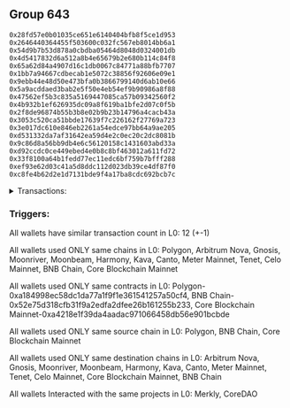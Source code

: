 ## Group 643

```0xc9e1f45cf9b7143be1dd051c825c6f992daeecba
0x28fd57e0b01035ce651e6140404bfb8f5ce1d953
0x2646440364455f503600c032fc567eb8014bb6a1
0x54d9b7b53d878a0cbdba05464d8048d0324001db
0x4d5417832d6a512a8b4e65679b2e680b114c84f8
0x65a62d84a4907d16c1db0067c84771a88bfb7707
0x1bb7a94667cdbecab1e5072c38856f92606e09e1
0x9ebb44e48d50e473bfa0b3866799140d6ab10e66
0x5a9acddaed3bab2e5f50e4eb54ef9b90986a8f88
0x47562ef5b3c835a5169447085ca57b09342560f2
0x4b932b1ef626935dc09a8f619ba1bfe2d07c0f5b
0x2f8de96874b55b3b8e02b9b23b14796a4cacb43a
0x3053c520ca51bbde17639f7c226162f27769a723
0x3e017dc610e846eb2261a54edce97bb64a9ae205
0xd531332da7af31642ea59d4e2c0ec20c2dc8081b
0x9c86d8a56bb9db4e6c56120158c1431603abd33a
0xd92ccdc0ce449ebed4e0b8c8bf463012a611fd72
0x33f8100a64b1fedd77ec11edc6bf759b7bfff288
0xef93e62d03c41a5d8ddc112d023db39ce4df87f0
0xc8fe4b62d2e1d7131bde9f4a17ba8cdc692bcb7c
```
<details>
<summary>Transactions:</summary>

Hashes: 

Wallet: 0xc9e1f45cf9b7143be1dd051c825c6f992daeecba

       Hash: 0x01a46310a913b5e518355c2ed941a9488c818370e3012079e4ff1fa5c00679f3
         - source chain: Polygon
         - destination chain: Arbitrum Nova
         - project: Merkly
         - contract: 0xa184998ec58dc1da77a1f9f1e361541257a50cf4
         - value USD: 1.634706679e-05
       Hash: 0xbcd56f928aa59713b181637219165e047320f74cf8d761aa82edfe948ae4904a
         - source chain: Polygon
         - destination chain: Gnosis
         - project: Merkly
         - contract: 0xa184998ec58dc1da77a1f9f1e361541257a50cf4
         - value USD: 9.998766623e-09
       Hash: 0x39fbc6ccb37e19460ebed85a8ae7c71d6cb31acd79be98b8a86eaa73c2098e61
         - source chain: Polygon
         - destination chain: Moonriver
         - project: Merkly
         - contract: 0xa184998ec58dc1da77a1f9f1e361541257a50cf4
         - value USD: 4.274344112e-08
       Hash: 0x2cbdf14e3cc8fbcf89e4013eb72ab510bbb1253411840e6de49ee715751431a3
         - source chain: Polygon
         - destination chain: Moonbeam
         - project: Merkly
         - contract: 0xa184998ec58dc1da77a1f9f1e361541257a50cf4
         - value USD: 3.70710838e-09
       Hash: 0x212192e8a71fc5530c490a6b7a4cf3827cb2ee266a01196662d8f0c3a1665223
         - source chain: Polygon
         - destination chain: Harmony
         - project: Merkly
         - contract: 0xa184998ec58dc1da77a1f9f1e361541257a50cf4
         - value USD: 9.441273258e-11
       Hash: 0x55419420d2774c453421e7eaedadb54faf1e0b3881257929d55f21cd04ec6a8f
         - source chain: Polygon
         - destination chain: Kava
         - project: Merkly
         - contract: 0xa184998ec58dc1da77a1f9f1e361541257a50cf4
         - value USD: 1.296843334e-08
       Hash: 0xead9c901737abb78dfbcd2f5525a5061b5db747984828b3402e433819cf433ee
         - source chain: Polygon
         - destination chain: Canto
         - project: Merkly
         - contract: 0xa184998ec58dc1da77a1f9f1e361541257a50cf4
         - value USD: 8.852356858e-10
       Hash: 0x32576f046f8e5751452f5942ff80df964f4115b66d3d133aa80c80e3e6a78df6
         - source chain: Polygon
         - destination chain: Meter Mainnet
         - project: Merkly
         - contract: 0xa184998ec58dc1da77a1f9f1e361541257a50cf4
         - value USD: 1.528264203e-08
       Hash: 0x618a35f98533cb5eaa509b3a7eb877413ec03bece47250c17c6ab87add4a33b0
         - source chain: Polygon
         - destination chain: Tenet
         - project: Merkly
         - contract: 0xa184998ec58dc1da77a1f9f1e361541257a50cf4
         - value USD: 1.45859046e-09
       Hash: 0x8ff91f038f5ae4be4c687f0f889896f8da7f9a417d2d42ffed56c691862c1ddb
         - source chain: Polygon
         - destination chain: Celo Mainnet
         - project: Merkly
         - contract: 0xa184998ec58dc1da77a1f9f1e361541257a50cf4
         - value USD: 4.294239305e-09
       Hash: 0x23fe421a3b4b3fdfdd7abea50f183bd225de0079a1b795eff9726bd69ecc8368
         - source chain: BNB Chain
         - destination chain: Core Blockchain Mainnet
         - project: CoreDAO
         - contract: 0x52e75d318cfb31f9a2edfa2dfee26b161255b233
       Hash: 0xdf5bb88b34650b19e003f5cda79f3a59d5361bf29b53f6ac5ec0f53d79b66fba
         - source chain: Core Blockchain Mainnet
         - destination chain: BNB Chain
         - project: CoreDAO
         - contract: 0xa4218e1f39da4aadac971066458db56e901bcbde
Wallet: 0x28fd57e0b01035ce651e6140404bfb8f5ce1d953

       Hash:0xbfb29e99ea85b068c8753256971866df2a046785a754b772c5bbd9d2dea11e56
         - source chain: Polygon
         - destination chain: Arbitrum Nova
         - project: Merkly
         - contract: 0xa184998ec58dc1da77a1f9f1e361541257a50cf4
         - value USD: 3.269413359e-05
       Hash:0xe9ce196e12453f571be18f1023bd00e91760f2d7c0ad74d21d588c26b6f1053c
         - source chain: Polygon
         - destination chain: Gnosis
         - project: Merkly
         - contract: 0xa184998ec58dc1da77a1f9f1e361541257a50cf4
         - value USD: 1.99978115e-08
       Hash:0x18bc85ee5ee40cf2e09f148e7c1b6df6c255e4b559fbadd3c50a1f51a516e458
         - source chain: Polygon
         - destination chain: Moonriver
         - project: Merkly
         - contract: 0xa184998ec58dc1da77a1f9f1e361541257a50cf4
         - value USD: 8.548688223e-08
       Hash:0xe2105e457a73b0e52a582d76cf392e5b92041023d76b9cf12e2445a378f64a53
         - source chain: Polygon
         - destination chain: Moonbeam
         - project: Merkly
         - contract: 0xa184998ec58dc1da77a1f9f1e361541257a50cf4
         - value USD: 3.70710838e-09
       Hash:0x4df6fc40179796053038f3dcd5185002ccec24af7fcaf8d61efa4c95dc9fb35f
         - source chain: Polygon
         - destination chain: Harmony
         - project: Merkly
         - contract: 0xa184998ec58dc1da77a1f9f1e361541257a50cf4
         - value USD: 1.888254652e-10
       Hash:0x7de00eda4c67f9ec2227c76f03315686ef6467a02001ab720a6e640dbe3bdd86
         - source chain: Polygon
         - destination chain: Kava
         - project: Merkly
         - contract: 0xa184998ec58dc1da77a1f9f1e361541257a50cf4
         - value USD: 6.48421667e-09
       Hash:0x17cef4c1e502bd63539341b695da76fc52a0dfc06f3de11abfab9feeb1a2af1d
         - source chain: Polygon
         - destination chain: Canto
         - project: Merkly
         - contract: 0xa184998ec58dc1da77a1f9f1e361541257a50cf4
         - value USD: 1.770471372e-09
       Hash:0x37bb920b573d8cc40b33767d4f85f2694113bb54467053dfb91f3ccd2f6806e6
         - source chain: Polygon
         - destination chain: Meter Mainnet
         - project: Merkly
         - contract: 0xa184998ec58dc1da77a1f9f1e361541257a50cf4
         - value USD: 7.641321016e-09
       Hash:0x892366e8c076938cede1d4a68ce5a87a76dac7bcb94f103953247b6630c7b926
         - source chain: Polygon
         - destination chain: Tenet
         - project: Merkly
         - contract: 0xa184998ec58dc1da77a1f9f1e361541257a50cf4
         - value USD: 2.91718092e-09
       Hash:0xc28a0bf43fe2e7752e245612ab9760658c29a58a486e98294441971b5f850b96
         - source chain: Polygon
         - destination chain: Celo Mainnet
         - project: Merkly
         - contract: 0xa184998ec58dc1da77a1f9f1e361541257a50cf4
         - value USD: 4.294239305e-09
       Hash:0x507e9d83d6a3af18b1a0cf6b9741714cf1659d1ddc653750c9411f9d4ddf065b
         - source chain: BNB Chain
         - destination chain: Core Blockchain Mainnet
         - project: CoreDAO
         - contract: 0x52e75d318cfb31f9a2edfa2dfee26b161255b233
       Hash:0x3c3db45ebb19dfe749b643a541c24b9e3ad662c160f5b2daadff8cae6f3e9aa7
         - source chain: Core Blockchain Mainnet
         - destination chain: BNB Chain
         - project: CoreDAO
         - contract: 0xa4218e1f39da4aadac971066458db56e901bcbde
Wallet: 0x2646440364455f503600c032fc567eb8014bb6a1

       Hash:0xea2c25ee7e35d61e57499c5622a93b987b1d056e85c003cd53bd0ae91074338a
         - source chain: Polygon
         - destination chain: Arbitrum Nova
         - project: Merkly
         - contract: 0xa184998ec58dc1da77a1f9f1e361541257a50cf4
         - value USD: 1.634706679e-05
       Hash:0xf51c514f22bf4bf1bf5a335183d9179ba6660020f66ab29eaa6442b737309bc6
         - source chain: Polygon
         - destination chain: Gnosis
         - project: Merkly
         - contract: 0xa184998ec58dc1da77a1f9f1e361541257a50cf4
         - value USD: 1.99978115e-08
       Hash:0x0847e6baa4fae21493684c69883b846469e10e8a7d8f54a8cc2c467e1b62af9e
         - source chain: Polygon
         - destination chain: Moonriver
         - project: Merkly
         - contract: 0xa184998ec58dc1da77a1f9f1e361541257a50cf4
         - value USD: 4.274344112e-08
       Hash:0x92ba11f36d423caaf6af08abc489ea0863bdb88dded05a7a273763e2db92826c
         - source chain: Polygon
         - destination chain: Moonbeam
         - project: Merkly
         - contract: 0xa184998ec58dc1da77a1f9f1e361541257a50cf4
         - value USD: 3.70710838e-09
       Hash:0xbc14782a2632a00f77b2ee11cdfe3a1ea27d73e68464a4a175b72a5a1e7378c8
         - source chain: Polygon
         - destination chain: Harmony
         - project: Merkly
         - contract: 0xa184998ec58dc1da77a1f9f1e361541257a50cf4
         - value USD: 1.888254652e-10
       Hash:0xe9e7e1548e8dbded617c0d7c4a97f43c1ffdd4f6feaf504ed1bd90d030bcd92e
         - source chain: Polygon
         - destination chain: Kava
         - project: Merkly
         - contract: 0xa184998ec58dc1da77a1f9f1e361541257a50cf4
         - value USD: 6.48421667e-09
       Hash:0x81bdf6c7d3c679a7dec4a5e8bc93dd041d7db67901d0b271a5fae5c7f0f2b9bb
         - source chain: Polygon
         - destination chain: Canto
         - project: Merkly
         - contract: 0xa184998ec58dc1da77a1f9f1e361541257a50cf4
         - value USD: 1.770471372e-09
       Hash:0xd0c9ea871679d5628457176cde958a78ed85a04cf94c58c53ba308fc3203a006
         - source chain: Polygon
         - destination chain: Meter Mainnet
         - project: Merkly
         - contract: 0xa184998ec58dc1da77a1f9f1e361541257a50cf4
         - value USD: 7.641321016e-09
       Hash:0xb94188d317fd28a364a9bc48c63c8b15fe1bf4ce2c4a13a5689f3d01b6cdea95
         - source chain: Polygon
         - destination chain: Tenet
         - project: Merkly
         - contract: 0xa184998ec58dc1da77a1f9f1e361541257a50cf4
         - value USD: 2.91718092e-09
       Hash:0xf9dd70623e39e94deaf4ee5cc3b1be431e0001f1713f60633b7749ff8da6f1ea
         - source chain: Polygon
         - destination chain: Celo Mainnet
         - project: Merkly
         - contract: 0xa184998ec58dc1da77a1f9f1e361541257a50cf4
         - value USD: 4.295227134e-09
       Hash:0x990263f1e483f79f77f250104e7304ee60efcde80cad3a65c2c49be7d4d630f2
         - source chain: BNB Chain
         - destination chain: Core Blockchain Mainnet
         - project: CoreDAO
         - contract: 0x52e75d318cfb31f9a2edfa2dfee26b161255b233
       Hash:0xee35d8a8b8e35a5f84967d21719f7729866f670d59d275700d72de0d5f1b8620
         - source chain: Core Blockchain Mainnet
         - destination chain: BNB Chain
         - project: CoreDAO
         - contract: 0xa4218e1f39da4aadac971066458db56e901bcbde
Wallet: 0x54d9b7b53d878a0cbdba05464d8048d0324001db

       Hash:0x278c1c3228858b4761cf8e4bc60e927d7d19488f0fec9c4bddbc1bb224177e19
         - source chain: Polygon
         - destination chain: Arbitrum Nova
         - project: Merkly
         - contract: 0xa184998ec58dc1da77a1f9f1e361541257a50cf4
         - value USD: 1.634706679e-05
       Hash:0xaa316cbddbec64a17da33fa9d2e0dedafa1669109a002aeb7ed6ed7197422da3
         - source chain: Polygon
         - destination chain: Gnosis
         - project: Merkly
         - contract: 0xa184998ec58dc1da77a1f9f1e361541257a50cf4
         - value USD: 9.998905748e-09
       Hash:0xd5cab5cf27aac21997c6940f00ea4aae5344c97acd20d159653dc2a376e56e32
         - source chain: Polygon
         - destination chain: Moonriver
         - project: Merkly
         - contract: 0xa184998ec58dc1da77a1f9f1e361541257a50cf4
         - value USD: 8.548688223e-08
       Hash:0x6c24a2d669e27b030a5aa63915041c22b9a03e2f8e82ab4e177fd23dd272eacc
         - source chain: Polygon
         - destination chain: Moonbeam
         - project: Merkly
         - contract: 0xa184998ec58dc1da77a1f9f1e361541257a50cf4
         - value USD: 3.70710838e-09
       Hash:0x669a8e2d21b9d773cc05cc72a39722d15df843e0202d01c75d7880370e7eec4a
         - source chain: Polygon
         - destination chain: Harmony
         - project: Merkly
         - contract: 0xa184998ec58dc1da77a1f9f1e361541257a50cf4
         - value USD: 1.888254652e-10
       Hash:0xd4f1c660310da3ef355666041cb49648d48fce07107d7ceea4a2c1c7c7fd7c1d
         - source chain: Polygon
         - destination chain: Kava
         - project: Merkly
         - contract: 0xa184998ec58dc1da77a1f9f1e361541257a50cf4
         - value USD: 1.296843334e-08
       Hash:0x1c2ec4ea7d2a3c136414fc1489666f988f6689d844e2339d45e9d50168e1a914
         - source chain: Polygon
         - destination chain: Canto
         - project: Merkly
         - contract: 0xa184998ec58dc1da77a1f9f1e361541257a50cf4
         - value USD: 1.770471372e-09
       Hash:0xc03dc0ee28729b68972ed923048439b8360525f75670f14f21ab626fed418f20
         - source chain: Polygon
         - destination chain: Meter Mainnet
         - project: Merkly
         - contract: 0xa184998ec58dc1da77a1f9f1e361541257a50cf4
         - value USD: 7.641321016e-09
       Hash:0x1df0ba96be77cbe04085987cf9bf4ad14ef0bf709b69c898feaa012b90a20357
         - source chain: Polygon
         - destination chain: Tenet
         - project: Merkly
         - contract: 0xa184998ec58dc1da77a1f9f1e361541257a50cf4
         - value USD: 1.45859046e-09
       Hash:0xdb90fc0ba107ef31e96aee77119312a2e289d301182d9d19190d75d4eaaac3d9
         - source chain: Polygon
         - destination chain: Celo Mainnet
         - project: Merkly
         - contract: 0xa184998ec58dc1da77a1f9f1e361541257a50cf4
         - value USD: 8.590454268e-09
       Hash:0xf78543712abb309f8417bf699e367b09d546b487510362c7852aa34d82208591
         - source chain: BNB Chain
         - destination chain: Core Blockchain Mainnet
         - project: CoreDAO
         - contract: 0x52e75d318cfb31f9a2edfa2dfee26b161255b233
       Hash:0x293f0fae5d2ca4b562fa4b5d178f29a3a298d2fd27c700b88399592e0a02b606
         - source chain: Core Blockchain Mainnet
         - destination chain: BNB Chain
         - project: CoreDAO
         - contract: 0xa4218e1f39da4aadac971066458db56e901bcbde
Wallet: 0x4d5417832d6a512a8b4e65679b2e680b114c84f8

       Hash:0x113784271ee6689f72a8728ceef50fd7bde3b860a62197a212c115f3723bfcdb
         - source chain: Polygon
         - destination chain: Arbitrum Nova
         - project: Merkly
         - contract: 0xa184998ec58dc1da77a1f9f1e361541257a50cf4
         - value USD: 3.269413359e-05
       Hash:0xf91684e78e674e3bfb3bee69885f940b1af7f289fbff16de35ea3b226c6c4217
         - source chain: Polygon
         - destination chain: Gnosis
         - project: Merkly
         - contract: 0xa184998ec58dc1da77a1f9f1e361541257a50cf4
         - value USD: 9.998905748e-09
       Hash:0xb5277901dc3ccb38ee38606f0a802df23e8c2389febe8fa42ad4c34e52e17743
         - source chain: Polygon
         - destination chain: Moonriver
         - project: Merkly
         - contract: 0xa184998ec58dc1da77a1f9f1e361541257a50cf4
         - value USD: 8.548688223e-08
       Hash:0x6c4d0b357d4b123d554b8d2b67699885551083fc3a56cfa1bb9ff55b37560f8c
         - source chain: Polygon
         - destination chain: Moonbeam
         - project: Merkly
         - contract: 0xa184998ec58dc1da77a1f9f1e361541257a50cf4
         - value USD: 3.70710838e-09
       Hash:0x8ec9303b76828c332cdbbee227a576f782f20d443d816bd3cdae9d3f14538867
         - source chain: Polygon
         - destination chain: Harmony
         - project: Merkly
         - contract: 0xa184998ec58dc1da77a1f9f1e361541257a50cf4
         - value USD: 9.441273258e-11
       Hash:0xd192f033b2c0ce8629764be0adf4972d6b4ae368333c491ec6b6c3125fc798b4
         - source chain: Polygon
         - destination chain: Kava
         - project: Merkly
         - contract: 0xa184998ec58dc1da77a1f9f1e361541257a50cf4
         - value USD: 1.296843334e-08
       Hash:0xcd31fd92eb4e24a7ed8d304206a93b83c4085c0a7c0587a76c3f6ded043a72ce
         - source chain: Polygon
         - destination chain: Canto
         - project: Merkly
         - contract: 0xa184998ec58dc1da77a1f9f1e361541257a50cf4
         - value USD: 1.770275014e-09
       Hash:0xfe80a202e4ae281a1ae9775dce1b569e5d05584ae509209e2f0bb19658f91ff1
         - source chain: Polygon
         - destination chain: Meter Mainnet
         - project: Merkly
         - contract: 0xa184998ec58dc1da77a1f9f1e361541257a50cf4
         - value USD: 7.641321016e-09
       Hash:0xe788c9f26b19958eb12b3b6b6a87ab3171b9739ee298ec681170906c8e71219f
         - source chain: Polygon
         - destination chain: Tenet
         - project: Merkly
         - contract: 0xa184998ec58dc1da77a1f9f1e361541257a50cf4
         - value USD: 1.45859046e-09
       Hash:0x61b4357a767105b905f916deb0d34444fb6331b02ab6a37d1b9df29f19fa5fe6
         - source chain: Polygon
         - destination chain: Celo Mainnet
         - project: Merkly
         - contract: 0xa184998ec58dc1da77a1f9f1e361541257a50cf4
         - value USD: 8.590454268e-09
       Hash:0x6a390aa093e62c075a6142a146d8342a8209aa8bdf635e6fa3ffc6f571102d34
         - source chain: BNB Chain
         - destination chain: Core Blockchain Mainnet
         - project: CoreDAO
         - contract: 0x52e75d318cfb31f9a2edfa2dfee26b161255b233
       Hash:0xb1fe08708be77c99578532a2e1ad0afcd443c132673f1aa9a29905f2cbededdf
         - source chain: Core Blockchain Mainnet
         - destination chain: BNB Chain
         - project: CoreDAO
         - contract: 0xa4218e1f39da4aadac971066458db56e901bcbde
Wallet: 0x65a62d84a4907d16c1db0067c84771a88bfb7707

       Hash:0x3eb65a394666fbfa5882c9be81f24a66848ca7e03c303a2fcf1a45b4f33aed7f
         - source chain: Polygon
         - destination chain: Arbitrum Nova
         - project: Merkly
         - contract: 0xa184998ec58dc1da77a1f9f1e361541257a50cf4
         - value USD: 3.269413359e-05
       Hash:0x46856adcd1155a01e0f021a9eb96360917229c37cb4760c151cbbbdd1044191b
         - source chain: Polygon
         - destination chain: Gnosis
         - project: Merkly
         - contract: 0xa184998ec58dc1da77a1f9f1e361541257a50cf4
         - value USD: 1.99978115e-08
       Hash:0xbcb3655856186ce8924f27157dfb913140a52892fa58cea3db3a6744147a2d8f
         - source chain: Polygon
         - destination chain: Moonriver
         - project: Merkly
         - contract: 0xa184998ec58dc1da77a1f9f1e361541257a50cf4
         - value USD: 8.548688223e-08
       Hash:0x8cca583a7f1f7cb208d886b42e79ad9d3a0f91f77e0dad284e0af5600a571b61
         - source chain: Polygon
         - destination chain: Moonbeam
         - project: Merkly
         - contract: 0xa184998ec58dc1da77a1f9f1e361541257a50cf4
         - value USD: 1.858274993e-09
       Hash:0x046cd5dc86d66c296def8e5a6977a7cef56c239ad646c8a34b8ea026e3fd380a
         - source chain: Polygon
         - destination chain: Harmony
         - project: Merkly
         - contract: 0xa184998ec58dc1da77a1f9f1e361541257a50cf4
         - value USD: 9.441273258e-11
       Hash:0xfd8112de3077f9da58d99de49c637b8483568085183e6cbabfc0be6dc717262b
         - source chain: Polygon
         - destination chain: Kava
         - project: Merkly
         - contract: 0xa184998ec58dc1da77a1f9f1e361541257a50cf4
         - value USD: 1.296843334e-08
       Hash:0x7443856e61f3e9f4a3a021236f3c5be952703faa645e9c0a6b59d4987e87c9ed
         - source chain: Polygon
         - destination chain: Canto
         - project: Merkly
         - contract: 0xa184998ec58dc1da77a1f9f1e361541257a50cf4
         - value USD: 8.851375072e-10
       Hash:0x6d20e7bae7dc5c4bd68f6c328778275a18993bb7a6d24128f80a6e946ab76396
         - source chain: Polygon
         - destination chain: Meter Mainnet
         - project: Merkly
         - contract: 0xa184998ec58dc1da77a1f9f1e361541257a50cf4
         - value USD: 1.528264203e-08
       Hash:0x151aae5df174bd2d60a4b79d3b821fd788593582a33479574b31beb840650637
         - source chain: Polygon
         - destination chain: Tenet
         - project: Merkly
         - contract: 0xa184998ec58dc1da77a1f9f1e361541257a50cf4
         - value USD: 1.45859046e-09
       Hash:0xafc1c8e692f449fca52a2f497d2e65156901731ae0565ead06378de4189c9f69
         - source chain: Polygon
         - destination chain: Celo Mainnet
         - project: Merkly
         - contract: 0xa184998ec58dc1da77a1f9f1e361541257a50cf4
         - value USD: 8.590454268e-09
       Hash:0xdca10b8e8e65199fb80970a05a9e27d9e6934cf71244d1e65e872baaea652279
         - source chain: BNB Chain
         - destination chain: Core Blockchain Mainnet
         - project: CoreDAO
         - contract: 0x52e75d318cfb31f9a2edfa2dfee26b161255b233
       Hash:0x369d7db0b3954d68fe0beda5b2becdf7bc8fee2d0b8cac1fb9e05242a59946a2
         - source chain: Core Blockchain Mainnet
         - destination chain: BNB Chain
         - project: CoreDAO
         - contract: 0xa4218e1f39da4aadac971066458db56e901bcbde
Wallet: 0x1bb7a94667cdbecab1e5072c38856f92606e09e1

       Hash:0x49464096d0f6097b45a216d49ca4aaa2a24727f1da716332790147c9097d276a
         - source chain: Polygon
         - destination chain: Arbitrum Nova
         - project: Merkly
         - contract: 0xa184998ec58dc1da77a1f9f1e361541257a50cf4
         - value USD: 3.269413359e-05
       Hash:0x4943ea807d77ef5c92bc466be47711b49823db1081f779fe1b55272b512b9694
         - source chain: Polygon
         - destination chain: Gnosis
         - project: Merkly
         - contract: 0xa184998ec58dc1da77a1f9f1e361541257a50cf4
         - value USD: 1.99978115e-08
       Hash:0xc1b9a0ff57df06e20f337f8b713e7986b1043b416764f7ec1aab26badd2f4cf9
         - source chain: Polygon
         - destination chain: Moonriver
         - project: Merkly
         - contract: 0xa184998ec58dc1da77a1f9f1e361541257a50cf4
         - value USD: 8.548688223e-08
       Hash:0xb20f23208a3a5814a3b3afd6ae0ee56aa1ae6c27e4e3eb2c81ff1f2463f1c02d
         - source chain: Polygon
         - destination chain: Moonbeam
         - project: Merkly
         - contract: 0xa184998ec58dc1da77a1f9f1e361541257a50cf4
         - value USD: 1.858274993e-09
       Hash:0xb3d0eb6cf4d4af97c5b295a3706a2db8c1f748525124cdd9a9415bff81b7c1c4
         - source chain: Polygon
         - destination chain: Harmony
         - project: Merkly
         - contract: 0xa184998ec58dc1da77a1f9f1e361541257a50cf4
         - value USD: 1.887252315e-10
       Hash:0x13265fc5b8a587060a1399e66b5b043b98549ef4e2982f8983ac80179a288ce7
         - source chain: Polygon
         - destination chain: Kava
         - project: Merkly
         - contract: 0xa184998ec58dc1da77a1f9f1e361541257a50cf4
         - value USD: 6.48421667e-09
       Hash:0x2ff355964d2adb85be0ca9227e3b406c531d95b2289f45a7751c97a39f3da869
         - source chain: Polygon
         - destination chain: Canto
         - project: Merkly
         - contract: 0xa184998ec58dc1da77a1f9f1e361541257a50cf4
         - value USD: 1.770275014e-09
       Hash:0xd9e38be2d25316c82d7be8d09ec86ef0874fe30bd689cf5dcf2d4c44dfbfd479
         - source chain: Polygon
         - destination chain: Meter Mainnet
         - project: Merkly
         - contract: 0xa184998ec58dc1da77a1f9f1e361541257a50cf4
         - value USD: 7.641321016e-09
       Hash:0x2f758aa9a53c255d3b78fc5a2d5fab1e74f73aefa06126956717dec10cecd91e
         - source chain: Polygon
         - destination chain: Tenet
         - project: Merkly
         - contract: 0xa184998ec58dc1da77a1f9f1e361541257a50cf4
         - value USD: 2.91718092e-09
       Hash:0xf9702b7b93f7ce0ecae08af25c68cf71de9f7efe3a89abcea84165b3256dffad
         - source chain: Polygon
         - destination chain: Celo Mainnet
         - project: Merkly
         - contract: 0xa184998ec58dc1da77a1f9f1e361541257a50cf4
         - value USD: 8.590454268e-09
       Hash:0xf5bbdeb9d203798735ae648a750a1ec36a62ac80328f08954b2f5213afafdada
         - source chain: BNB Chain
         - destination chain: Core Blockchain Mainnet
         - project: CoreDAO
         - contract: 0x52e75d318cfb31f9a2edfa2dfee26b161255b233
       Hash:0xa894fb219480df718edee18c2a4265adfc8f2aefff275ff9d5ead64574c160cf
         - source chain: Core Blockchain Mainnet
         - destination chain: BNB Chain
         - project: CoreDAO
         - contract: 0xa4218e1f39da4aadac971066458db56e901bcbde
Wallet: 0x9ebb44e48d50e473bfa0b3866799140d6ab10e66

       Hash:0x65aed4da90ad1280236db25dcab7b7fab6548d459e8adae42dcc41420eaeacbb
         - source chain: Polygon
         - destination chain: Arbitrum Nova
         - project: Merkly
         - contract: 0xa184998ec58dc1da77a1f9f1e361541257a50cf4
         - value USD: 3.269413359e-05
       Hash:0xacb71e4a8f0e75f4e7eadef60c3968992be517c1fcb3a3bcba15159d852a0e1e
         - source chain: Polygon
         - destination chain: Gnosis
         - project: Merkly
         - contract: 0xa184998ec58dc1da77a1f9f1e361541257a50cf4
         - value USD: 9.998905748e-09
       Hash:0xd05a892adf625f8268bbd2f8240d0d5ff27fa71b824ce292d6549a783cdc8c4e
         - source chain: Polygon
         - destination chain: Moonriver
         - project: Merkly
         - contract: 0xa184998ec58dc1da77a1f9f1e361541257a50cf4
         - value USD: 8.548688223e-08
       Hash:0x2f51d0ae4bc012ed93476261b23fb79480cb42f7eb4b7a3242fec8acb15c7cfa
         - source chain: Polygon
         - destination chain: Moonbeam
         - project: Merkly
         - contract: 0xa184998ec58dc1da77a1f9f1e361541257a50cf4
         - value USD: 1.858274993e-09
       Hash:0xb5297ecdbbdcaae6a96fd14425b742a3e661f91e8b7a47c4d145e3dcca8b2e62
         - source chain: Polygon
         - destination chain: Harmony
         - project: Merkly
         - contract: 0xa184998ec58dc1da77a1f9f1e361541257a50cf4
         - value USD: 1.887252315e-10
       Hash:0x64ba7301b8981db6bb1ffb84fc5ccba4fa371df2271652575db2be2a748a64b7
         - source chain: Polygon
         - destination chain: Kava
         - project: Merkly
         - contract: 0xa184998ec58dc1da77a1f9f1e361541257a50cf4
         - value USD: 6.48421667e-09
       Hash:0x4078f0cade70b6eea0141f8f09a531a55cc6a1cdb7760f16a01c09caff0a9eb7
         - source chain: Polygon
         - destination chain: Canto
         - project: Merkly
         - contract: 0xa184998ec58dc1da77a1f9f1e361541257a50cf4
         - value USD: 8.851375072e-10
       Hash:0x5b592dd8a6a1c7066f1bce70d0ab3aee29648d2c4223a39b04bab5a550876640
         - source chain: Polygon
         - destination chain: Meter Mainnet
         - project: Merkly
         - contract: 0xa184998ec58dc1da77a1f9f1e361541257a50cf4
         - value USD: 7.645442325e-09
       Hash:0x3449bd2812193b767d79c2c9a909c2ab3085096632bc596f3b28ea972acc95ff
         - source chain: Polygon
         - destination chain: Tenet
         - project: Merkly
         - contract: 0xa184998ec58dc1da77a1f9f1e361541257a50cf4
         - value USD: 1.45859046e-09
       Hash:0x4458a91a3af634f6223c6930ea16c0e3c65d44a91e2ea4195b95c86418b416cc
         - source chain: Polygon
         - destination chain: Celo Mainnet
         - project: Merkly
         - contract: 0xa184998ec58dc1da77a1f9f1e361541257a50cf4
         - value USD: 4.295227134e-09
       Hash:0xe1b22ee8595be2b9b21c249003d3d4556032165470402ec1b125873f0cf13b71
         - source chain: BNB Chain
         - destination chain: Core Blockchain Mainnet
         - project: CoreDAO
         - contract: 0x52e75d318cfb31f9a2edfa2dfee26b161255b233
       Hash:0x7729daa7f880912ef7ad6b4273199e37293a7afe86d337eb85a7a200357e0a36
         - source chain: Core Blockchain Mainnet
         - destination chain: BNB Chain
         - project: CoreDAO
         - contract: 0xa4218e1f39da4aadac971066458db56e901bcbde
Wallet: 0x5a9acddaed3bab2e5f50e4eb54ef9b90986a8f88

       Hash:0x253dc0317d00eaf1b65dc559a0076b01ca5d812afe572ac0770c5c28c2cd808a
         - source chain: Polygon
         - destination chain: Arbitrum Nova
         - project: Merkly
         - contract: 0xa184998ec58dc1da77a1f9f1e361541257a50cf4
         - value USD: 1.634706679e-05
       Hash:0x9a1fd757c4fc455cc731a0ea056f1d4a833bd483125f1b34e45ebfeb11f73249
         - source chain: Polygon
         - destination chain: Gnosis
         - project: Merkly
         - contract: 0xa184998ec58dc1da77a1f9f1e361541257a50cf4
         - value USD: 9.998905748e-09
       Hash:0xc0bb0df27606a45ebb332c6a91f0e0c9d4d9492493ed31f9222ded1100fffa57
         - source chain: Polygon
         - destination chain: Moonriver
         - project: Merkly
         - contract: 0xa184998ec58dc1da77a1f9f1e361541257a50cf4
         - value USD: 8.548688223e-08
       Hash:0x3772cde44f94fcb67a330697d42be90e017174f44431d7a61d1a93adb81b9dfe
         - source chain: Polygon
         - destination chain: Moonbeam
         - project: Merkly
         - contract: 0xa184998ec58dc1da77a1f9f1e361541257a50cf4
         - value USD: 3.716549985e-09
       Hash:0xae093259c076eab1e58ae7f85475ddbc422b63fac9eca1e70b1bc3cbaa620f0e
         - source chain: Polygon
         - destination chain: Harmony
         - project: Merkly
         - contract: 0xa184998ec58dc1da77a1f9f1e361541257a50cf4
         - value USD: 1.887252315e-10
       Hash:0x8bfae6a9c4c52e202b8cf9561fd2e8479d58687e1b9b61ab07048577b11d62f2
         - source chain: Polygon
         - destination chain: Kava
         - project: Merkly
         - contract: 0xa184998ec58dc1da77a1f9f1e361541257a50cf4
         - value USD: 1.296843334e-08
       Hash:0x84ad9312e97bd0ad083264383541fec121b5cf629ba91652700577b4b4a15154
         - source chain: Polygon
         - destination chain: Canto
         - project: Merkly
         - contract: 0xa184998ec58dc1da77a1f9f1e361541257a50cf4
         - value USD: 8.851375072e-10
       Hash:0xad89f7ca931326c4cc0d3129fdbe9f6aecef179aeef30ef31ea369acadfaaeeb
         - source chain: Polygon
         - destination chain: Meter Mainnet
         - project: Merkly
         - contract: 0xa184998ec58dc1da77a1f9f1e361541257a50cf4
         - value USD: 1.529088465e-08
       Hash:0x4ac44dc46658ab017d7da482afd79c9b13975c8ba250beb328e861279c3e0717
         - source chain: Polygon
         - destination chain: Tenet
         - project: Merkly
         - contract: 0xa184998ec58dc1da77a1f9f1e361541257a50cf4
         - value USD: 2.91718092e-09
       Hash:0x9261f2e33520f35521db45c07511aa7660196e7aec1533c561e2a7ea68d7df6d
         - source chain: Polygon
         - destination chain: Celo Mainnet
         - project: Merkly
         - contract: 0xa184998ec58dc1da77a1f9f1e361541257a50cf4
         - value USD: 4.295227134e-09
       Hash:0xcab49a6b7eb4b1f5a9bf796e55b9e4c90f0526ea2cedc4b885f27d909b558fa7
         - source chain: BNB Chain
         - destination chain: Core Blockchain Mainnet
         - project: CoreDAO
         - contract: 0x52e75d318cfb31f9a2edfa2dfee26b161255b233
       Hash:0xa5d9e21a385c4ce4c2f71ac0e6b6acf76ba815bd5247bd8f2ea73dcad1cf80d3
         - source chain: Core Blockchain Mainnet
         - destination chain: BNB Chain
         - project: CoreDAO
         - contract: 0xa4218e1f39da4aadac971066458db56e901bcbde
Wallet: 0x47562ef5b3c835a5169447085ca57b09342560f2

       Hash:0x1be1d4946ae491bf4faafcad3e49b35e476dd6cbe129156885ee8125ff892ff7
         - source chain: Polygon
         - destination chain: Arbitrum Nova
         - project: Merkly
         - contract: 0xa184998ec58dc1da77a1f9f1e361541257a50cf4
         - value USD: 1.634729335e-05
       Hash:0x62a86d9d107dbe9bce7a8ea5fbdea292225ae166fb4f8acff02dfe5118c5e4f9
         - source chain: Polygon
         - destination chain: Gnosis
         - project: Merkly
         - contract: 0xa184998ec58dc1da77a1f9f1e361541257a50cf4
         - value USD: 1.99978115e-08
       Hash:0x1fca87ff216e4bb9bc35f022bda86af78a4288c6113f3097e726e02b6335c24a
         - source chain: Polygon
         - destination chain: Moonriver
         - project: Merkly
         - contract: 0xa184998ec58dc1da77a1f9f1e361541257a50cf4
         - value USD: 4.274344112e-08
       Hash:0xb3cc775fecb196d87c966f511ed261a40f1970de03e57dfca50df8144594ecff
         - source chain: Polygon
         - destination chain: Moonbeam
         - project: Merkly
         - contract: 0xa184998ec58dc1da77a1f9f1e361541257a50cf4
         - value USD: 1.858274993e-09
       Hash:0x628a2985cbf35a91056d0a9b0fb5992ea1df9cab03ba9eee80772cd28a4aec3b
         - source chain: Polygon
         - destination chain: Harmony
         - project: Merkly
         - contract: 0xa184998ec58dc1da77a1f9f1e361541257a50cf4
         - value USD: 9.436261573e-11
       Hash:0x87b583362c977be19e8ae52b19b0b9dff550aa2e109c7ef7d6f7f924b2e01bed
         - source chain: Polygon
         - destination chain: Kava
         - project: Merkly
         - contract: 0xa184998ec58dc1da77a1f9f1e361541257a50cf4
         - value USD: 1.296843334e-08
       Hash:0x8006e8c6bf61398714733b82c94dc98cc90063ddf5d94ad56d91dced2fa7778e
         - source chain: Polygon
         - destination chain: Canto
         - project: Merkly
         - contract: 0xa184998ec58dc1da77a1f9f1e361541257a50cf4
         - value USD: 8.851375072e-10
       Hash:0x6efa14295537f00d86576d0ae2553031ccde5ea975f358085e52ea58da6ecf01
         - source chain: Polygon
         - destination chain: Meter Mainnet
         - project: Merkly
         - contract: 0xa184998ec58dc1da77a1f9f1e361541257a50cf4
         - value USD: 7.645442325e-09
       Hash:0x95903401415890b66aa36aeeda7e8dd5622c662a6a5cad65f1749baa7f048551
         - source chain: Polygon
         - destination chain: Tenet
         - project: Merkly
         - contract: 0xa184998ec58dc1da77a1f9f1e361541257a50cf4
         - value USD: 1.45859046e-09
       Hash:0x79ad1395a76feaa5e1350cd42abc08f6ea7897f465da468babbed8968fded3a1
         - source chain: Polygon
         - destination chain: Celo Mainnet
         - project: Merkly
         - contract: 0xa184998ec58dc1da77a1f9f1e361541257a50cf4
         - value USD: 8.590454268e-09
       Hash:0x68ecaffbfab360932ed9881260034aacc1eebecb299eb0262dc8b5bdcd334919
         - source chain: BNB Chain
         - destination chain: Core Blockchain Mainnet
         - project: CoreDAO
         - contract: 0x52e75d318cfb31f9a2edfa2dfee26b161255b233
       Hash:0xe8a37cd97896efe3c2ac586dfca1b3544bcf5e4b666b0d7431af55558ac23c99
         - source chain: Core Blockchain Mainnet
         - destination chain: BNB Chain
         - project: CoreDAO
         - contract: 0xa4218e1f39da4aadac971066458db56e901bcbde
Wallet: 0x4b932b1ef626935dc09a8f619ba1bfe2d07c0f5b

       Hash:0x8e2f25305e415b83762f8bfc6004c289d4357f5870942caa237422ed67dbe8c0
         - source chain: Polygon
         - destination chain: Arbitrum Nova
         - project: Merkly
         - contract: 0xa184998ec58dc1da77a1f9f1e361541257a50cf4
         - value USD: 3.26945867e-05
       Hash:0x39ca14cdef25f2e8806af9b826e55073943639aae5ba23e7f44bc3b497316903
         - source chain: Polygon
         - destination chain: Gnosis
         - project: Merkly
         - contract: 0xa184998ec58dc1da77a1f9f1e361541257a50cf4
         - value USD: 1.99978115e-08
       Hash:0xd4b1f74a79926312d4f6f4e72994bebc7002478e6516a146b4ec2bb5161a37fb
         - source chain: Polygon
         - destination chain: Moonriver
         - project: Merkly
         - contract: 0xa184998ec58dc1da77a1f9f1e361541257a50cf4
         - value USD: 8.548688223e-08
       Hash:0xbc8fe2ad088b80546c634f81d20d57ef5715b5a144deddcc98caa302b3491a6f
         - source chain: Polygon
         - destination chain: Moonbeam
         - project: Merkly
         - contract: 0xa184998ec58dc1da77a1f9f1e361541257a50cf4
         - value USD: 3.716549985e-09
       Hash:0xf07d9cdcaa9a4d45f551e867f8d42c8cafd13691a51c030370e3f15d068844fe
         - source chain: Polygon
         - destination chain: Harmony
         - project: Merkly
         - contract: 0xa184998ec58dc1da77a1f9f1e361541257a50cf4
         - value USD: 1.887252315e-10
       Hash:0xfe8ada1651d185a7da687c6f68d798950fe53b924bf82e97cf4492b8b4912b8a
         - source chain: Polygon
         - destination chain: Kava
         - project: Merkly
         - contract: 0xa184998ec58dc1da77a1f9f1e361541257a50cf4
         - value USD: 6.48421667e-09
       Hash:0x5a96a983b29143c9474fe52086bde773a7459b0c7044aae38d2a9e327665172d
         - source chain: Polygon
         - destination chain: Canto
         - project: Merkly
         - contract: 0xa184998ec58dc1da77a1f9f1e361541257a50cf4
         - value USD: 1.770275014e-09
       Hash:0xd4279809b5fabcf6a3eb28334b7b5e8808cc4c56bcc8a9aeac2a641f35dd1351
         - source chain: Polygon
         - destination chain: Meter Mainnet
         - project: Merkly
         - contract: 0xa184998ec58dc1da77a1f9f1e361541257a50cf4
         - value USD: 1.529088465e-08
       Hash:0x15dcc3ef0f0a2dab7df712e48e37af4ba47546237eb73045c2a993b2c03c5f29
         - source chain: Polygon
         - destination chain: Tenet
         - project: Merkly
         - contract: 0xa184998ec58dc1da77a1f9f1e361541257a50cf4
         - value USD: 2.91718092e-09
       Hash:0x57687a8a41e060704929368e5510e09271f0bbee3bab951e8691f72b8dcc9b43
         - source chain: Polygon
         - destination chain: Celo Mainnet
         - project: Merkly
         - contract: 0xa184998ec58dc1da77a1f9f1e361541257a50cf4
         - value USD: 4.295227134e-09
       Hash:0x3554bee4f69775da15f97915b790fb5cdc037fc6c47fb47fdd39edf204390b8a
         - source chain: BNB Chain
         - destination chain: Core Blockchain Mainnet
         - project: CoreDAO
         - contract: 0x52e75d318cfb31f9a2edfa2dfee26b161255b233
       Hash:0x11f61c748de77be4920086576bee6255b090b1d717243f2598f0d36653632cba
         - source chain: Core Blockchain Mainnet
         - destination chain: BNB Chain
         - project: CoreDAO
         - contract: 0xa4218e1f39da4aadac971066458db56e901bcbde
Wallet: 0x2f8de96874b55b3b8e02b9b23b14796a4cacb43a

       Hash:0x11f4f41d45493c4c1fbaa066e12078a77f0487d6f331be8e2e4f4e0966eebf45
         - source chain: Polygon
         - destination chain: Arbitrum Nova
         - project: Merkly
         - contract: 0xa184998ec58dc1da77a1f9f1e361541257a50cf4
         - value USD: 3.26945867e-05
       Hash:0xd571adcdda4351c3a7b17e8cbb045cb0448fddf513c967308e68bd8a360dcd76
         - source chain: Polygon
         - destination chain: Gnosis
         - project: Merkly
         - contract: 0xa184998ec58dc1da77a1f9f1e361541257a50cf4
         - value USD: 1.99978115e-08
       Hash:0x4f335dde6da46fa03eefae29b605803b50d79e8de988627506102ae58d6637a1
         - source chain: Polygon
         - destination chain: Moonriver
         - project: Merkly
         - contract: 0xa184998ec58dc1da77a1f9f1e361541257a50cf4
         - value USD: 4.274344112e-08
       Hash:0x9f811e3978d56f50a3b8452a9d091a435e111e86d854b733f8a37449d4722f0a
         - source chain: Polygon
         - destination chain: Moonbeam
         - project: Merkly
         - contract: 0xa184998ec58dc1da77a1f9f1e361541257a50cf4
         - value USD: 1.858274993e-09
       Hash:0x7cac4f745f10442f4110fd6753fe172a7286d2f946044f87e387c1271ec7b10d
         - source chain: Polygon
         - destination chain: Harmony
         - project: Merkly
         - contract: 0xa184998ec58dc1da77a1f9f1e361541257a50cf4
         - value USD: 1.887252315e-10
       Hash:0x910f6982c4a3d8ba51b82d8235e634ed27d69de727f0fc2053e83ff52e44b71e
         - source chain: Polygon
         - destination chain: Kava
         - project: Merkly
         - contract: 0xa184998ec58dc1da77a1f9f1e361541257a50cf4
         - value USD: 6.48421667e-09
       Hash:0x25604e11e95a54a2430669030865247abf7dcc9bf6b1ad6a86cd139f43dd04fb
         - source chain: Polygon
         - destination chain: Canto
         - project: Merkly
         - contract: 0xa184998ec58dc1da77a1f9f1e361541257a50cf4
         - value USD: 1.770275014e-09
       Hash:0xf853613d285bb98f5d74aa9b99f77753a2d58d49940b3553dfb3102d3beec483
         - source chain: Polygon
         - destination chain: Meter Mainnet
         - project: Merkly
         - contract: 0xa184998ec58dc1da77a1f9f1e361541257a50cf4
         - value USD: 1.529088465e-08
       Hash:0x2770cd96961d8f377d13007a6510789a5c6d5cea427d832da0b565501d93f4b8
         - source chain: Polygon
         - destination chain: Tenet
         - project: Merkly
         - contract: 0xa184998ec58dc1da77a1f9f1e361541257a50cf4
         - value USD: 1.45869595e-09
       Hash:0xd3fdcdbce497173cbebab3c2ebdabe34345d536c427baac45d5f441b7e3b0c19
         - source chain: Polygon
         - destination chain: Celo Mainnet
         - project: Merkly
         - contract: 0xa184998ec58dc1da77a1f9f1e361541257a50cf4
         - value USD: 8.590454268e-09
       Hash:0x9dc17504d0e8ed71c83382d9d4f58636d4b6ca1b290e9b9b09ad7ef99a5d1044
         - source chain: BNB Chain
         - destination chain: Core Blockchain Mainnet
         - project: CoreDAO
         - contract: 0x52e75d318cfb31f9a2edfa2dfee26b161255b233
       Hash:0xa5c3c57b9c3e92ac7d4a01c220b646c51d9bc095f3ba5bd7e01b919aff450871
         - source chain: Core Blockchain Mainnet
         - destination chain: BNB Chain
         - project: CoreDAO
         - contract: 0xa4218e1f39da4aadac971066458db56e901bcbde
Wallet: 0x3053c520ca51bbde17639f7c226162f27769a723

       Hash:0x31dad94150eeefcd048dd85a7070ad79bc29fbe392570298cd7b0e882cf8fa23
         - source chain: Polygon
         - destination chain: Arbitrum Nova
         - project: Merkly
         - contract: 0xa184998ec58dc1da77a1f9f1e361541257a50cf4
         - value USD: 3.26945867e-05
       Hash:0x6804a895a87911c4cbbc87454eebcda0cff04765826581cea019482ab6043d37
         - source chain: Polygon
         - destination chain: Gnosis
         - project: Merkly
         - contract: 0xa184998ec58dc1da77a1f9f1e361541257a50cf4
         - value USD: 9.998905748e-09
       Hash:0xe040afe7ac8e1612a545fac6355b0a315abcc0b7f158db3ef76f9031629dc722
         - source chain: Polygon
         - destination chain: Moonriver
         - project: Merkly
         - contract: 0xa184998ec58dc1da77a1f9f1e361541257a50cf4
         - value USD: 8.548688223e-08
       Hash:0x0ec4bbc7c09957d73c76ff269d7351f730f253ce4dce74f0476fc9793556a2a7
         - source chain: Polygon
         - destination chain: Moonbeam
         - project: Merkly
         - contract: 0xa184998ec58dc1da77a1f9f1e361541257a50cf4
         - value USD: 3.716549985e-09
       Hash:0xf7a1fe78381dc0d769ce990cf982a81e8a16f825146b51c5094596cca17fcc6e
         - source chain: Polygon
         - destination chain: Harmony
         - project: Merkly
         - contract: 0xa184998ec58dc1da77a1f9f1e361541257a50cf4
         - value USD: 9.436261573e-11
       Hash:0x99a0155cd5c1f9be1d80c52eb14b15820b15118ef6b6577fe56349360f0a1e85
         - source chain: Polygon
         - destination chain: Kava
         - project: Merkly
         - contract: 0xa184998ec58dc1da77a1f9f1e361541257a50cf4
         - value USD: 6.48421667e-09
       Hash:0x6b23e02f1d96708b06a23ef86ef2a02d37ef0cd8a6397b91d687b32812f21fdb
         - source chain: Polygon
         - destination chain: Canto
         - project: Merkly
         - contract: 0xa184998ec58dc1da77a1f9f1e361541257a50cf4
         - value USD: 1.770275014e-09
       Hash:0x96244d461eedceaa68ee4ca86c85b892edd31ad1a478c49ac2fe84e5f1c54e8f
         - source chain: Polygon
         - destination chain: Meter Mainnet
         - project: Merkly
         - contract: 0xa184998ec58dc1da77a1f9f1e361541257a50cf4
         - value USD: 7.645442325e-09
       Hash:0x3fe1f29831b5325187234a9181244217e173c6cf636bc0259d6bb3961a6d8488
         - source chain: Polygon
         - destination chain: Tenet
         - project: Merkly
         - contract: 0xa184998ec58dc1da77a1f9f1e361541257a50cf4
         - value USD: 2.917391901e-09
       Hash:0x9443fcff56fb08a4d2f146acc2742c3f5425ded13ac38bd86961418111a22391
         - source chain: Polygon
         - destination chain: Celo Mainnet
         - project: Merkly
         - contract: 0xa184998ec58dc1da77a1f9f1e361541257a50cf4
         - value USD: 8.590454268e-09
       Hash:0xae289d6caf33c7d024afb0de722a51e1ddf007aee07181153edc4a72004f2c4d
         - source chain: BNB Chain
         - destination chain: Core Blockchain Mainnet
         - project: CoreDAO
         - contract: 0x52e75d318cfb31f9a2edfa2dfee26b161255b233
       Hash:0x142e6851a176ce07ac17bb7814ae78d585a6d31f08b4fe0c55f1f2f800306f72
         - source chain: Core Blockchain Mainnet
         - destination chain: BNB Chain
         - project: CoreDAO
         - contract: 0xa4218e1f39da4aadac971066458db56e901bcbde
Wallet: 0x3e017dc610e846eb2261a54edce97bb64a9ae205

       Hash:0xa0c0ede54a88311ae9baea0514017470cb23495aa3fb49c0d23da0c9668f7b66
         - source chain: Polygon
         - destination chain: Arbitrum Nova
         - project: Merkly
         - contract: 0xa184998ec58dc1da77a1f9f1e361541257a50cf4
         - value USD: 1.634729335e-05
       Hash:0xa6c4fce44c4d944afd8988f02a7c3be0427e3e833ac7e5debbbe2687000e639a
         - source chain: Polygon
         - destination chain: Gnosis
         - project: Merkly
         - contract: 0xa184998ec58dc1da77a1f9f1e361541257a50cf4
         - value USD: 1.99978115e-08
       Hash:0x2763d616cde767b4a6035313165a67a3b42fdc42a3d99125b0dd7e5c0b93848c
         - source chain: Polygon
         - destination chain: Moonriver
         - project: Merkly
         - contract: 0xa184998ec58dc1da77a1f9f1e361541257a50cf4
         - value USD: 4.274344112e-08
       Hash:0xf7568ed9ac27b207e39120eec5f3baec54947d7da6f216b492779e9851ad0b1e
         - source chain: Polygon
         - destination chain: Moonbeam
         - project: Merkly
         - contract: 0xa184998ec58dc1da77a1f9f1e361541257a50cf4
         - value USD: 3.716549985e-09
       Hash:0xba3c6adb763236794ff212c14d6721891cdf995f1c92ea145830020e523a998a
         - source chain: Polygon
         - destination chain: Harmony
         - project: Merkly
         - contract: 0xa184998ec58dc1da77a1f9f1e361541257a50cf4
         - value USD: 9.436261573e-11
       Hash:0x121b93d1032bf93b194754238f19c157cbdfb7f17eb974f8427565c050977c87
         - source chain: Polygon
         - destination chain: Kava
         - project: Merkly
         - contract: 0xa184998ec58dc1da77a1f9f1e361541257a50cf4
         - value USD: 6.48421667e-09
       Hash:0x3a773f8c1106466b498cfd6e37a8b7fb3b13171178f1d780259ed8ed19e708bd
         - source chain: Polygon
         - destination chain: Canto
         - project: Merkly
         - contract: 0xa184998ec58dc1da77a1f9f1e361541257a50cf4
         - value USD: 1.770275014e-09
       Hash:0x5a3bf3d4a7bc2c53ab3a16409ac711a056781103cc25d9074f4889869c351c6f
         - source chain: Polygon
         - destination chain: Meter Mainnet
         - project: Merkly
         - contract: 0xa184998ec58dc1da77a1f9f1e361541257a50cf4
         - value USD: 7.645442325e-09
       Hash:0x0d38ff7f03d25e4fadc6a510cd4ca74adc02444709e222f71e86b376def16879
         - source chain: Polygon
         - destination chain: Tenet
         - project: Merkly
         - contract: 0xa184998ec58dc1da77a1f9f1e361541257a50cf4
         - value USD: 2.917391901e-09
       Hash:0x3214778da28b26a3a263f84827fa087336b94d2e10e9fa75fadd3cb1518622a3
         - source chain: Polygon
         - destination chain: Celo Mainnet
         - project: Merkly
         - contract: 0xa184998ec58dc1da77a1f9f1e361541257a50cf4
         - value USD: 4.295227134e-09
       Hash:0xd2c11fee068f8ca1cac47193f0e4bf0fcf753a0123f996671eae0bf1afa2eaba
         - source chain: BNB Chain
         - destination chain: Core Blockchain Mainnet
         - project: CoreDAO
         - contract: 0x52e75d318cfb31f9a2edfa2dfee26b161255b233
       Hash:0xe2d1a3f97985497273ce08c87cfd3b2e4243a6e7d3a19e8a835ee82e6260caf9
         - source chain: Core Blockchain Mainnet
         - destination chain: BNB Chain
         - project: CoreDAO
         - contract: 0xa4218e1f39da4aadac971066458db56e901bcbde
Wallet: 0xd531332da7af31642ea59d4e2c0ec20c2dc8081b

       Hash:0x4fe574b27be801106c0229e67b8afbb054b23001cd86f0e51b8a9c910901979c
         - source chain: Polygon
         - destination chain: Arbitrum Nova
         - project: Merkly
         - contract: 0xa184998ec58dc1da77a1f9f1e361541257a50cf4
         - value USD: 1.634729335e-05
       Hash:0xcf86491f4754475402bde922961d71cac4b55d9dd0125b0529dd3fa01d2d3e92
         - source chain: Polygon
         - destination chain: Gnosis
         - project: Merkly
         - contract: 0xa184998ec58dc1da77a1f9f1e361541257a50cf4
         - value USD: 9.998905748e-09
       Hash:0xb3a702043d65e070a86e7a91e58b8354942ab824799b6083c406e848ef0cb747
         - source chain: Polygon
         - destination chain: Moonriver
         - project: Merkly
         - contract: 0xa184998ec58dc1da77a1f9f1e361541257a50cf4
         - value USD: 4.274344112e-08
       Hash:0x30dd0808b2467d8a398a0bc008d66b37324338792a018dba62945a462e40ebc4
         - source chain: Polygon
         - destination chain: Moonbeam
         - project: Merkly
         - contract: 0xa184998ec58dc1da77a1f9f1e361541257a50cf4
         - value USD: 3.716549985e-09
       Hash:0x8501630acd4cc76bb26d8a99b6db1a0662f0e3e9eae41cddbed54b283de5211a
         - source chain: Polygon
         - destination chain: Harmony
         - project: Merkly
         - contract: 0xa184998ec58dc1da77a1f9f1e361541257a50cf4
         - value USD: 1.887252315e-10
       Hash:0xf1abbbf2e64da850c516be6e3deece642db40d23eaa3be118249f2cbd9e142ea
         - source chain: Polygon
         - destination chain: Kava
         - project: Merkly
         - contract: 0xa184998ec58dc1da77a1f9f1e361541257a50cf4
         - value USD: 1.296843334e-08
       Hash:0x3bd0783039949376c31dd7694aefa0d22a2a977f169dccbb2a4caaca3959f7f8
         - source chain: Polygon
         - destination chain: Canto
         - project: Merkly
         - contract: 0xa184998ec58dc1da77a1f9f1e361541257a50cf4
         - value USD: 8.851375072e-10
       Hash:0xf9594cb0f495dc6e7344c145078b1c2d07006c66fabbf32d408d417bb1652281
         - source chain: Polygon
         - destination chain: Meter Mainnet
         - project: Merkly
         - contract: 0xa184998ec58dc1da77a1f9f1e361541257a50cf4
         - value USD: 7.645442325e-09
       Hash:0x9387c49f54dfac0cb7918276740aa2ecbccb5bf76df31161128edf4ae8b517d1
         - source chain: Polygon
         - destination chain: Tenet
         - project: Merkly
         - contract: 0xa184998ec58dc1da77a1f9f1e361541257a50cf4
         - value USD: 1.45869595e-09
       Hash:0x256cc88305adf5b1700faf201e6f1af79643faac6c9380b16fa732a66c781bfb
         - source chain: Polygon
         - destination chain: Celo Mainnet
         - project: Merkly
         - contract: 0xa184998ec58dc1da77a1f9f1e361541257a50cf4
         - value USD: 8.590454268e-09
       Hash:0x7bf25764a9147ea7b4ee16cdfd39137630ccbdffbe01c43d6f5bb1cb25477e2f
         - source chain: BNB Chain
         - destination chain: Core Blockchain Mainnet
         - project: CoreDAO
         - contract: 0x52e75d318cfb31f9a2edfa2dfee26b161255b233
       Hash:0x5149b13e7dd27f05db4afcaf225ca2587209759c41fa6775d0cff8107cf0f64d
         - source chain: Core Blockchain Mainnet
         - destination chain: BNB Chain
         - project: CoreDAO
         - contract: 0xa4218e1f39da4aadac971066458db56e901bcbde
Wallet: 0x9c86d8a56bb9db4e6c56120158c1431603abd33a

       Hash:0x2e0dc8123e59b966ada78c90dfb308bc683bb8ab55b020ccd5db9e8b18915d5b
         - source chain: Polygon
         - destination chain: Arbitrum Nova
         - project: Merkly
         - contract: 0xa184998ec58dc1da77a1f9f1e361541257a50cf4
         - value USD: 3.26945867e-05
       Hash:0xd44bbb9a6191b134914f167c687f733a13f211cc2e5adbb70b95dcc42996dc18
         - source chain: Polygon
         - destination chain: Gnosis
         - project: Merkly
         - contract: 0xa184998ec58dc1da77a1f9f1e361541257a50cf4
         - value USD: 1.99978115e-08
       Hash:0x6a12ba411a7ad7c4f8b74e72379a247692999641edf2a391445e51db70ac764b
         - source chain: Polygon
         - destination chain: Moonriver
         - project: Merkly
         - contract: 0xa184998ec58dc1da77a1f9f1e361541257a50cf4
         - value USD: 4.274344112e-08
       Hash:0xdfbb7ff64a056e01f88f399d7bb25cc35059ad93ce1ba1751fa440362485b30f
         - source chain: Polygon
         - destination chain: Moonbeam
         - project: Merkly
         - contract: 0xa184998ec58dc1da77a1f9f1e361541257a50cf4
         - value USD: 1.858274993e-09
       Hash:0xbc6d4945a76afa2c53d70bedb9d2196f1adf006898f1307363ad46369378a715
         - source chain: Polygon
         - destination chain: Harmony
         - project: Merkly
         - contract: 0xa184998ec58dc1da77a1f9f1e361541257a50cf4
         - value USD: 1.887252315e-10
       Hash:0x9670473931d4168c01c99fc0ff92a6a9e1f3635d2907a53a2affc3208c850edb
         - source chain: Polygon
         - destination chain: Kava
         - project: Merkly
         - contract: 0xa184998ec58dc1da77a1f9f1e361541257a50cf4
         - value USD: 6.48421667e-09
       Hash:0xe14d2f6512d91fd626a21691d13035ac3bcd740ac60e87370231796ff63a8ed4
         - source chain: Polygon
         - destination chain: Canto
         - project: Merkly
         - contract: 0xa184998ec58dc1da77a1f9f1e361541257a50cf4
         - value USD: 1.770275014e-09
       Hash:0x454093c293965a3d40b22b94fea34200a16f9db100257a9953acc338a2c4cd4b
         - source chain: Polygon
         - destination chain: Meter Mainnet
         - project: Merkly
         - contract: 0xa184998ec58dc1da77a1f9f1e361541257a50cf4
         - value USD: 7.645442325e-09
       Hash:0xab0e425f3929e84befdc393b78b3930e31d3af273e2596588e1618891980dcdb
         - source chain: Polygon
         - destination chain: Tenet
         - project: Merkly
         - contract: 0xa184998ec58dc1da77a1f9f1e361541257a50cf4
         - value USD: 2.917391901e-09
       Hash:0x828801f0b2c829a7dc323004a5ff8514bf7653613158a6d2fefee11531eb98a7
         - source chain: Polygon
         - destination chain: Celo Mainnet
         - project: Merkly
         - contract: 0xa184998ec58dc1da77a1f9f1e361541257a50cf4
         - value USD: 4.295227134e-09
       Hash:0x825b4dfc352db053c4eafbc57dbf7b61863e15d09afb8cfd17f8f1b996d06711
         - source chain: BNB Chain
         - destination chain: Core Blockchain Mainnet
         - project: CoreDAO
         - contract: 0x52e75d318cfb31f9a2edfa2dfee26b161255b233
       Hash:0x262e4223119a7f186316ed2cc99a971bb20fe2e056b451460df5f04820c0d7b9
         - source chain: Core Blockchain Mainnet
         - destination chain: BNB Chain
         - project: CoreDAO
         - contract: 0xa4218e1f39da4aadac971066458db56e901bcbde
Wallet: 0xd92ccdc0ce449ebed4e0b8c8bf463012a611fd72

       Hash:0x06e41c72d99860e6e3933ce67baaa8b10a80ca9cd95e554a729bfc944087f956
         - source chain: Polygon
         - destination chain: Arbitrum Nova
         - project: Merkly
         - contract: 0xa184998ec58dc1da77a1f9f1e361541257a50cf4
         - value USD: 3.26945867e-05
       Hash:0x4e3e4d0d75fda631e4646abbb83db6881a85cbb2f149558bd1c9802344e790b5
         - source chain: Polygon
         - destination chain: Gnosis
         - project: Merkly
         - contract: 0xa184998ec58dc1da77a1f9f1e361541257a50cf4
         - value USD: 1.99978115e-08
       Hash:0x883f64d1efdf19acfe5cd392bb20f97709e5ab49a3da05d601384709e631082c
         - source chain: Polygon
         - destination chain: Moonriver
         - project: Merkly
         - contract: 0xa184998ec58dc1da77a1f9f1e361541257a50cf4
         - value USD: 4.274344112e-08
       Hash:0x553d69ba22b0f4fc8766ef70eba731d088028fc3f3f158fb4c93a2824172b0f4
         - source chain: Polygon
         - destination chain: Moonbeam
         - project: Merkly
         - contract: 0xa184998ec58dc1da77a1f9f1e361541257a50cf4
         - value USD: 1.858274993e-09
       Hash:0xc5f6df1cc540a23025c7a553f19bcc5a704d3b239ed88702d51a99e9ae1e5696
         - source chain: Polygon
         - destination chain: Harmony
         - project: Merkly
         - contract: 0xa184998ec58dc1da77a1f9f1e361541257a50cf4
         - value USD: 9.436261573e-11
       Hash:0xa16b8364ade4e0945a471cb953761a8622162ac746701609e53acf0d3d89e8ba
         - source chain: Polygon
         - destination chain: Kava
         - project: Merkly
         - contract: 0xa184998ec58dc1da77a1f9f1e361541257a50cf4
         - value USD: 6.48421667e-09
       Hash:0xbaac0e5696adcfeb115b03e9f70c3ba5b492be901a6cc189f5614b9b897652c9
         - source chain: Polygon
         - destination chain: Canto
         - project: Merkly
         - contract: 0xa184998ec58dc1da77a1f9f1e361541257a50cf4
         - value USD: 8.851375072e-10
       Hash:0x554b8a78751b901de2525a5191ddea6ed317e0213f3b1b223fcc89513d31f222
         - source chain: Polygon
         - destination chain: Meter Mainnet
         - project: Merkly
         - contract: 0xa184998ec58dc1da77a1f9f1e361541257a50cf4
         - value USD: 7.645442325e-09
       Hash:0x666726cd46f0fccda5fe78a9f45dec55d2853d03393c029abac9e942b8188535
         - source chain: Polygon
         - destination chain: Tenet
         - project: Merkly
         - contract: 0xa184998ec58dc1da77a1f9f1e361541257a50cf4
         - value USD: 1.45869595e-09
       Hash:0xc7b0a5284f4984838f0dc637f73c5514ce586c32d847732a5311e767f5a930bf
         - source chain: Polygon
         - destination chain: Celo Mainnet
         - project: Merkly
         - contract: 0xa184998ec58dc1da77a1f9f1e361541257a50cf4
         - value USD: 8.590454268e-09
       Hash:0xfb7e2ed2891ae5e6fb73e9e81ebcf13c8c20af7cb2477e938ab755429bd27aba
         - source chain: BNB Chain
         - destination chain: Core Blockchain Mainnet
         - project: CoreDAO
         - contract: 0x52e75d318cfb31f9a2edfa2dfee26b161255b233
       Hash:0x81cb9d5b260227b53eed779ac8c669503985d2d396eb6f3a34af417d58ce886c
         - source chain: Core Blockchain Mainnet
         - destination chain: BNB Chain
         - project: CoreDAO
         - contract: 0xa4218e1f39da4aadac971066458db56e901bcbde
Wallet: 0x33f8100a64b1fedd77ec11edc6bf759b7bfff288

       Hash:0xbce38d12a935527c6e2b280d729eef6a99c7f41db53abb52ed49572cb36aa160
         - source chain: Polygon
         - destination chain: Arbitrum Nova
         - project: Merkly
         - contract: 0xa184998ec58dc1da77a1f9f1e361541257a50cf4
         - value USD: 3.26945867e-05
       Hash:0xe55f6ab708f639e26124147031b4200c33dcce9e3177d4ad1d8e84c353d415c0
         - source chain: Polygon
         - destination chain: Gnosis
         - project: Merkly
         - contract: 0xa184998ec58dc1da77a1f9f1e361541257a50cf4
         - value USD: 9.998905748e-09
       Hash:0x82ac63b8e7a5c06988879352b1d5dc650e541138a90768c1c9bc470d76a9eccf
         - source chain: Polygon
         - destination chain: Moonriver
         - project: Merkly
         - contract: 0xa184998ec58dc1da77a1f9f1e361541257a50cf4
         - value USD: 8.548688223e-08
       Hash:0x9a54299248f3237cfe592aa93d11d14149e50a7b560778b610feb0d7cf5ed0e3
         - source chain: Polygon
         - destination chain: Moonbeam
         - project: Merkly
         - contract: 0xa184998ec58dc1da77a1f9f1e361541257a50cf4
         - value USD: 1.858274993e-09
       Hash:0x044143b2fb5636599c9b6581faa755c1fccc1db18b58ba66ee5a4330e46aaf14
         - source chain: Polygon
         - destination chain: Harmony
         - project: Merkly
         - contract: 0xa184998ec58dc1da77a1f9f1e361541257a50cf4
         - value USD: 1.887252315e-10
       Hash:0x196837b6b5c40ac2fad4668efdf585e25119bad370ea7181f8d6bde17474b704
         - source chain: Polygon
         - destination chain: Kava
         - project: Merkly
         - contract: 0xa184998ec58dc1da77a1f9f1e361541257a50cf4
         - value USD: 6.48421667e-09
       Hash:0x188d20fb0d7268d76508a88858d4e02da78a275b5f70351c29af7acd2f8fcd93
         - source chain: Polygon
         - destination chain: Canto
         - project: Merkly
         - contract: 0xa184998ec58dc1da77a1f9f1e361541257a50cf4
         - value USD: 8.851375072e-10
       Hash:0x793fb32a76994e44dc24aad71a7b5ead6543073b537fe52a32447c1b73d4a69a
         - source chain: Polygon
         - destination chain: Meter Mainnet
         - project: Merkly
         - contract: 0xa184998ec58dc1da77a1f9f1e361541257a50cf4
         - value USD: 7.645442325e-09
       Hash:0x1a42ce1b33931d82aa56e8fe91d8c838b831cfe98da634f0e422463f3a7d8543
         - source chain: Polygon
         - destination chain: Tenet
         - project: Merkly
         - contract: 0xa184998ec58dc1da77a1f9f1e361541257a50cf4
         - value USD: 1.45869595e-09
       Hash:0xfcfce9bbad7a5905b0c67d9f72f1efb851816ed67910cbb27f19657d409f8235
         - source chain: Polygon
         - destination chain: Celo Mainnet
         - project: Merkly
         - contract: 0xa184998ec58dc1da77a1f9f1e361541257a50cf4
         - value USD: 4.295227134e-09
       Hash:0xb804407016735b8983c2f2939a30137bde7ec14bc6898c87c50661535015fc19
         - source chain: BNB Chain
         - destination chain: Core Blockchain Mainnet
         - project: CoreDAO
         - contract: 0x52e75d318cfb31f9a2edfa2dfee26b161255b233
       Hash:0x9d9debc45ffed42b103447b00afb2596edf57c541cb4630afc94b7a9846bb96e
         - source chain: Core Blockchain Mainnet
         - destination chain: BNB Chain
         - project: CoreDAO
         - contract: 0xa4218e1f39da4aadac971066458db56e901bcbde
Wallet: 0xef93e62d03c41a5d8ddc112d023db39ce4df87f0

       Hash:0x03df13b0162d4ce5abbeda287dd8b50267f9b0bcaa1dbe584c2d6082f5bd822e
         - source chain: Polygon
         - destination chain: Arbitrum Nova
         - project: Merkly
         - contract: 0xa184998ec58dc1da77a1f9f1e361541257a50cf4
         - value USD: 3.26945867e-05
       Hash:0xe3b0d95945ef2a6cd20f543f2f230dbe6f2ae59e996929bce35a1e29329c28c8
         - source chain: Polygon
         - destination chain: Gnosis
         - project: Merkly
         - contract: 0xa184998ec58dc1da77a1f9f1e361541257a50cf4
         - value USD: 1.99978115e-08
       Hash:0x7ac594370981227af770bc6e0959158ae546a34eaa613f5004b71d997059318d
         - source chain: Polygon
         - destination chain: Moonriver
         - project: Merkly
         - contract: 0xa184998ec58dc1da77a1f9f1e361541257a50cf4
         - value USD: 8.553707061e-08
       Hash:0xf1ae88178ecc1ac22a6293c708c88dd1ddd98a33211542bccea02c3addde15ce
         - source chain: Polygon
         - destination chain: Moonbeam
         - project: Merkly
         - contract: 0xa184998ec58dc1da77a1f9f1e361541257a50cf4
         - value USD: 1.858274993e-09
       Hash:0x155aeeec930dddf2dbf9a79236528de3147e235614ae91e2eb4c65dcd88a039b
         - source chain: Polygon
         - destination chain: Harmony
         - project: Merkly
         - contract: 0xa184998ec58dc1da77a1f9f1e361541257a50cf4
         - value USD: 9.436261573e-11
       Hash:0x41bf0e58c0466c172787ed0357441bc30d12b9198a1882121c21ce712377c5a4
         - source chain: Polygon
         - destination chain: Kava
         - project: Merkly
         - contract: 0xa184998ec58dc1da77a1f9f1e361541257a50cf4
         - value USD: 1.296762714e-08
       Hash:0x1eacfa65dbcb20e8abc99c897935b770326f3c5482909420622dda15b7491244
         - source chain: Polygon
         - destination chain: Canto
         - project: Merkly
         - contract: 0xa184998ec58dc1da77a1f9f1e361541257a50cf4
         - value USD: 1.770275014e-09
       Hash:0x1f92a225373e10762ed4538a906b6f142faea4f9a9aa624cfa665b2275e617fa
         - source chain: Polygon
         - destination chain: Meter Mainnet
         - project: Merkly
         - contract: 0xa184998ec58dc1da77a1f9f1e361541257a50cf4
         - value USD: 7.645442325e-09
       Hash:0x91924b398fc995e0381fa5cef4d5f0367d91b28834268115c8c5f81263ddcac4
         - source chain: Polygon
         - destination chain: Tenet
         - project: Merkly
         - contract: 0xa184998ec58dc1da77a1f9f1e361541257a50cf4
         - value USD: 1.45869595e-09
       Hash:0x59398e71b7aa56476a3b855313bc0a06768dcc1feccace4961cc9799991c0376
         - source chain: Polygon
         - destination chain: Celo Mainnet
         - project: Merkly
         - contract: 0xa184998ec58dc1da77a1f9f1e361541257a50cf4
         - value USD: 4.295227134e-09
       Hash:0x93926d8ccd1cd0402f94494688909e0d21813444531e2c7b167646a172fff561
         - source chain: BNB Chain
         - destination chain: Core Blockchain Mainnet
         - project: CoreDAO
         - contract: 0x52e75d318cfb31f9a2edfa2dfee26b161255b233
       Hash:0xff8bdbb164ea0e0585f9b9d665436fc16f7816e594155c701cfa38b402d6c8a0
         - source chain: Core Blockchain Mainnet
         - destination chain: BNB Chain
         - project: CoreDAO
         - contract: 0xa4218e1f39da4aadac971066458db56e901bcbde
Wallet: 0xc8fe4b62d2e1d7131bde9f4a17ba8cdc692bcb7c

       Hash:0x16374a53eaf6804c7ed239a0ebea1a4a73f64574b305ed7f3e7711cc43799ffd
         - source chain: Polygon
         - destination chain: Arbitrum Nova
         - project: Merkly
         - contract: 0xa184998ec58dc1da77a1f9f1e361541257a50cf4
         - value USD: 3.26945867e-05
       Hash:0xad1fb2246ddf487ad9e4602fb53142881d7c5c75360cfbb18eebe517dc857f67
         - source chain: Polygon
         - destination chain: Gnosis
         - project: Merkly
         - contract: 0xa184998ec58dc1da77a1f9f1e361541257a50cf4
         - value USD: 9.998905748e-09
       Hash:0x63422cc6ffcf035f17575de83ea6104c74b8a4a67dd8e2f9d402c32fa95cfde3
         - source chain: Polygon
         - destination chain: Moonriver
         - project: Merkly
         - contract: 0xa184998ec58dc1da77a1f9f1e361541257a50cf4
         - value USD: 8.553707061e-08
       Hash:0x5162a383205b7ccead94fe088df5d1f6f05d62fbeedaf59da35b16d4c9a5950e
         - source chain: Polygon
         - destination chain: Moonbeam
         - project: Merkly
         - contract: 0xa184998ec58dc1da77a1f9f1e361541257a50cf4
         - value USD: 3.716549985e-09
       Hash:0xd80f9b4518a399baaf103353b02944412cb4864a2e9a9c566f05188ee5892e3c
         - source chain: Polygon
         - destination chain: Harmony
         - project: Merkly
         - contract: 0xa184998ec58dc1da77a1f9f1e361541257a50cf4
         - value USD: 9.436261573e-11
       Hash:0x6c9b3e7f2dca280db85ca3156de070ac5f3d057201dae2d345bf74d78e07da91
         - source chain: Polygon
         - destination chain: Kava
         - project: Merkly
         - contract: 0xa184998ec58dc1da77a1f9f1e361541257a50cf4
         - value USD: 6.48381357e-09
       Hash:0xf1ed46f6452f752a2a4b8df0893b64fff14b705c9858d41e1348710158d54a2a
         - source chain: Polygon
         - destination chain: Canto
         - project: Merkly
         - contract: 0xa184998ec58dc1da77a1f9f1e361541257a50cf4
         - value USD: 1.770275014e-09
       Hash:0x546a275a97fcb3061b41069429c36c54a0c79c896e4df4c3e20e8f38ecbb2210
         - source chain: Polygon
         - destination chain: Meter Mainnet
         - project: Merkly
         - contract: 0xa184998ec58dc1da77a1f9f1e361541257a50cf4
         - value USD: 7.645442325e-09
       Hash:0xa7cc067ccdb8082a63e16be1c11316534109d2c8cfa85f96628e31e7ef16515e
         - source chain: Polygon
         - destination chain: Tenet
         - project: Merkly
         - contract: 0xa184998ec58dc1da77a1f9f1e361541257a50cf4
         - value USD: 1.45869595e-09
       Hash:0xbc6dce90e012dc156909c2f51699eae5192d8f9af68cb4136a532e146ee54b2f
         - source chain: Polygon
         - destination chain: Celo Mainnet
         - project: Merkly
         - contract: 0xa184998ec58dc1da77a1f9f1e361541257a50cf4
         - value USD: 8.590454268e-09
       Hash:0xbb0a857eae64d20e883f7d79241a8ed5e8098300e9d3ac922820d18d82a2a529
         - source chain: BNB Chain
         - destination chain: Core Blockchain Mainnet
         - project: CoreDAO
         - contract: 0x52e75d318cfb31f9a2edfa2dfee26b161255b233
       Hash:0x71ce22d0602032ad4de850de11873cd1009809b4728dbae070cc2dc7949d6619
         - source chain: Core Blockchain Mainnet
         - destination chain: BNB Chain
         - project: CoreDAO
         - contract: 0xa4218e1f39da4aadac971066458db56e901bcbde

</details>


### Triggers: 
All wallets have similar transaction count in L0: 12 (+-1)

All wallets used ONLY same chains in L0: Polygon, Arbitrum Nova, Gnosis, Moonriver, Moonbeam, Harmony, Kava, Canto, Meter Mainnet, Tenet, Celo Mainnet, BNB Chain, Core Blockchain Mainnet

All wallets used ONLY same contracts in L0: Polygon-0xa184998ec58dc1da77a1f9f1e361541257a50cf4, BNB Chain-0x52e75d318cfb31f9a2edfa2dfee26b161255b233, Core Blockchain Mainnet-0xa4218e1f39da4aadac971066458db56e901bcbde

All wallets used ONLY same source chain in L0: Polygon, BNB Chain, Core Blockchain Mainnet

All wallets used ONLY same destination chains in L0: Arbitrum Nova, Gnosis, Moonriver, Moonbeam, Harmony, Kava, Canto, Meter Mainnet, Tenet, Celo Mainnet, Core Blockchain Mainnet, BNB Chain

All wallets Interacted with the same projects in L0: Merkly, CoreDAO

